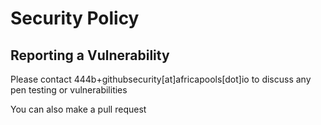 # Security Policy

## Reporting a Vulnerability

Please contact 444b+githubsecurity[at]africapools[dot]io to discuss any pen testing or vulnerabilities

You can also make a pull request
